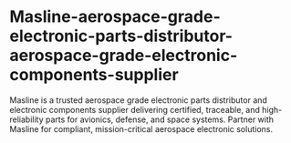 # Masline-aerospace-grade-electronic-parts-distributor-aerospace-grade-electronic-components-supplier
Masline is a trusted aerospace grade electronic parts distributor and electronic components supplier delivering certified, traceable, and high-reliability parts for avionics, defense, and space systems. Partner with Masline for compliant, mission-critical aerospace electronic solutions.
